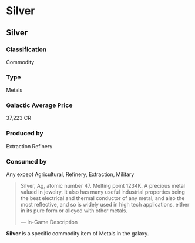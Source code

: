 # Silver
## Silver

		

### Classification

Commodity

### Type

Metals

### Galactic Average Price

37,223 CR

### Produced by

Extraction
Refinery

### Consumed by

Any except Agricultural, Refinery, Extraction, Military

> 
> 
> Silver, Ag, atomic number 47. Melting point 1234K. A precious metal valued in jewelry. It also has many useful industrial properties being the best electrical and thermal conductor of any metal, and also the most reflective, and so is widely used in high tech applications, either in its pure form or alloyed with other metals.
> 
> 
> — In-Game Description
> 

**Silver** is a specific commodity item of Metals in the galaxy.